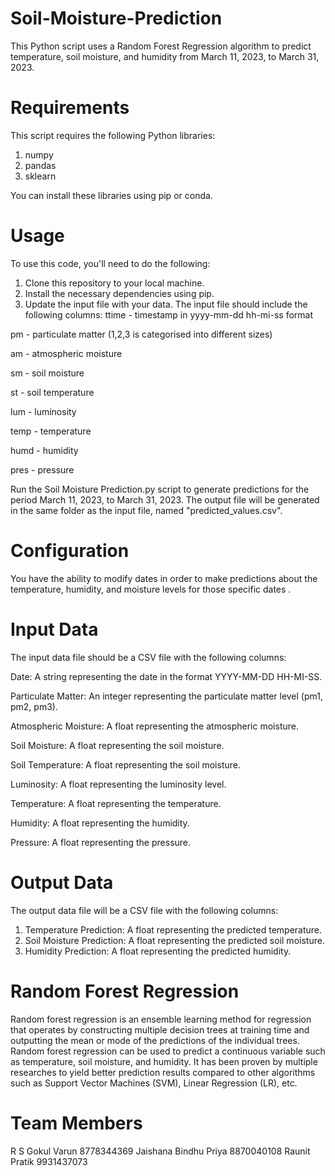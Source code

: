 # Soil-Moisture-Prediction
This Python script uses a Random Forest Regression algorithm to predict temperature, soil moisture, and humidity from March 11, 2023, to March 31, 2023.
# Requirements
This script requires the following Python libraries:
1) numpy
2) pandas
3) sklearn

You can install these libraries using pip or conda.

# Usage
To use this code, you'll need to do the following:
1) Clone this repository to your local machine.
2) Install the necessary dependencies using pip.
3) Update the input file with your data. The input file should include the following columns:
ttime - timestamp in yyyy-mm-dd hh-mi-ss format

pm - particulate matter (1,2,3 is categorised into different sizes)

am - atmospheric moisture

sm - soil moisture

st - soil temperature

lum - luminosity

temp - temperature

humd - humidity

pres - pressure

Run the Soil Moisture Prediction.py script to generate predictions for the period March 11, 2023, to March 31, 2023.
The output file will be generated in the same folder as the input file, named "predicted_values.csv".

# Configuration
You have the ability to modify dates in order to make predictions about the temperature, humidity, and moisture levels for those specific dates
.
# Input Data
The input data file should be a CSV file with the following columns:

Date: A string representing the date in the format YYYY-MM-DD HH-MI-SS.

Particulate Matter: An integer representing the particulate matter level (pm1, pm2, pm3).

Atmospheric Moisture: A float representing the atmospheric moisture.

Soil Moisture: A float representing the soil moisture.

Soil Temperature: A float representing the soil moisture.

Luminosity: A float representing the luminosity level.

Temperature: A float representing the temperature.

Humidity: A float representing the humidity.

Pressure: A float representing the pressure.

# Output Data
The output data file will be a CSV file with the following columns:

1) Temperature Prediction: A float representing the predicted temperature.
2) Soil Moisture Prediction: A float representing the predicted soil moisture.
3) Humidity Prediction: A float representing the predicted humidity.

# Random Forest Regression
Random forest regression is an ensemble learning method for regression that operates by constructing multiple decision trees at training time and outputting the mean or mode of the predictions of the individual trees. Random forest regression can be used to predict a continuous variable such as temperature, soil moisture, and humidity. It has been proven by multiple researches to yield better prediction results compared to other algorithms such as Support Vector Machines (SVM), Linear Regression (LR), etc.

# Team Members 

R S Gokul Varun 8778344369
Jaishana Bindhu Priya 8870040108
Raunit Pratik 9931437073
